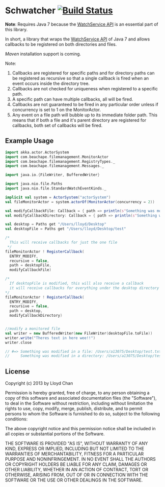 Schwatcher [![Build Status](https://travis-ci.org/lloydmeta/schwatcher.png?branch=ci/add_travis)](https://travis-ci.org/lloydmeta/schwatcher)
==========

__Note__: Requires Java 7 because the [WatchService API](http://docs.oracle.com/javase/7/docs/api/java/nio/file/WatchService.html) is an essential part of this library.

In short, a library that wraps the [WatchService API](http://docs.oracle.com/javase/7/docs/api/java/nio/file/WatchService.html) of Java 7 and allows callbacks to be registered on both directories and files.

_Maven_ installation support is coming.

Note:

1. Callbacks are registered for specific paths and for directory paths can be registered as recursive so that a single callback is fired when an event occurs inside the directory tree.
2. Callbacks are not checked for uniqueness when registered to a specific path.
3. A specific path can have multiple callbacks, all will be fired.
4. Callbacks are not guaranteed to be fired in any particular order unless if concurrency is set to 1 on the MonitorActor.
5. Any event on a file path will bubble up to its immediate folder path. This means that if both a file and it's parent directory are registered for callbacks, both set of callbacks will be fired.

Example Usage
-------------

```scala
import akka.actor.ActorSystem
import com.beachape.filemanagement.MonitorActor
import com.beachape.filemanagement.RegistryTypes._
import com.beachape.filemanagement.Messages._

import java.io.{FileWriter, BufferedWriter}

import java.nio.file.Paths
import java.nio.file.StandardWatchEventKinds._

implicit val system = ActorSystem("actorSystem")
val fileMonitorActor = system.actorOf(MonitorActor(concurrency = 2))

val modifyCallbackFile: Callback = { path => println(s"Something was modified in a file: $path")}
val modifyCallbackDirectory: Callback = { path => println(s"Something was modified in a directory: $path")}

val desktop = Paths get "/Users/lloyd/Desktop"
val desktopFile = Paths get "/Users/lloyd/Desktop/test"

/*
  This will receive callbacks for just the one file
 */
fileMonitorActor ! RegisterCallback(
  ENTRY_MODIFY,
  recursive = false,
  path = desktopFile,
  modifyCallbackFile)

/*
  If desktopFile is modified, this will also receive a callback
  it will receive callbacks for everything under the desktop directory
*/
fileMonitorActor ! RegisterCallback(
  ENTRY_MODIFY,
  recursive = false,
  path = desktop,
  modifyCallbackDirectory)


//modify a monitored file
val writer = new BufferedWriter(new FileWriter(desktopFile.toFile))
writer.write("Theres text in here wee!!")
writer.close

// #=> Something was modified in a file: /Users/a13075/Desktop/test.txt
//     Something was modified in a directory: /Users/a13075/Desktop/test.txt
```

## License

Copyright (c) 2013 by Lloyd Chan

Permission is hereby granted, free of charge, to any person obtaining a
copy of this software and associated documentation files (the
"Software"), to deal in the Software without restriction, including
without limitation the rights to use, copy, modify, merge, publish,
distribute, and to permit persons to whom the Software is furnished to do so, subject to
the following conditions:

The above copyright notice and this permission notice shall be included
in all copies or substantial portions of the Software.

THE SOFTWARE IS PROVIDED "AS IS", WITHOUT WARRANTY OF ANY KIND, EXPRESS
OR IMPLIED, INCLUDING BUT NOT LIMITED TO THE WARRANTIES OF
MERCHANTABILITY, FITNESS FOR A PARTICULAR PURPOSE AND NONINFRINGEMENT.
IN NO EVENT SHALL THE AUTHORS OR COPYRIGHT HOLDERS BE LIABLE FOR ANY
CLAIM, DAMAGES OR OTHER LIABILITY, WHETHER IN AN ACTION OF CONTRACT,
TORT OR OTHERWISE, ARISING FROM, OUT OF OR IN CONNECTION WITH THE
SOFTWARE OR THE USE OR OTHER DEALINGS IN THE SOFTWARE.
